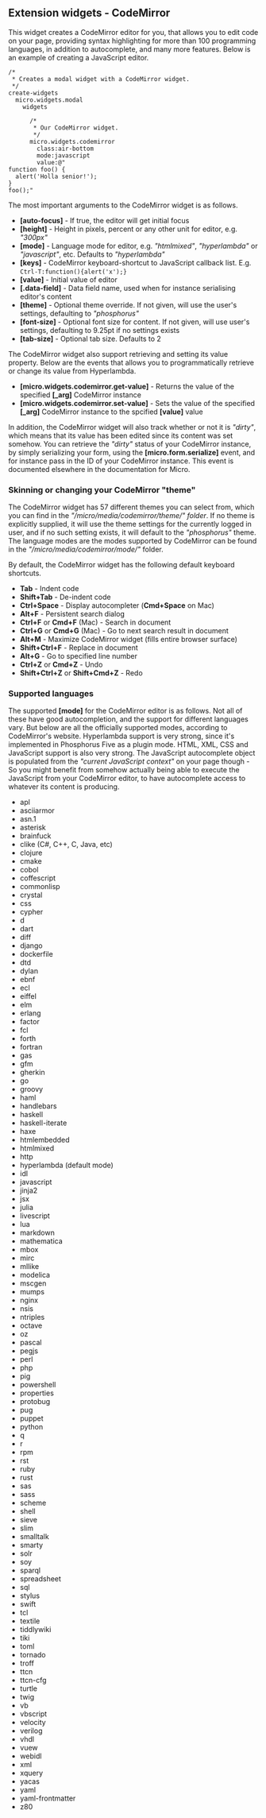 ## Extension widgets - CodeMirror

This widget creates a CodeMirror editor for you, that allows you to edit code on your page, providing syntax
highlighting for more than 100 programming languages, in addition to autocomplete, and many more features.
Below is an example of creating a JavaScript editor.

```hyperlambda-snippet
/*
 * Creates a modal widget with a CodeMirror widget.
 */
create-widgets
  micro.widgets.modal
    widgets

      /*
       * Our CodeMirror widget.
       */
      micro.widgets.codemirror
        class:air-bottom
        mode:javascript
        value:@"
function foo() {
  alert('Holla senior!');
}
foo();"
```

The most important arguments to the CodeMirror widget is as follows.

* __[auto-focus]__ - If true, the editor will get initial focus
* __[height]__ - Height in pixels, percent or any other unit for editor, e.g. _"300px"_
* __[mode]__ - Language mode for editor, e.g. _"htmlmixed"_, _"hyperlambda"_ or _"javascript"_, etc. Defaults to _"hyperlambda"_
* __[keys]__ - CodeMirror keyboard-shortcut to JavaScript callback list. E.g. `Ctrl-T:function(){alert('x');}`
* __[value]__ - Initial value of editor
* __[.data-field]__ - Data field name, used when for instance serialising editor's content
* __[theme]__ - Optional theme override. If not given, will use the user's settings, defaulting to _"phosphorus"_
* __[font-size]__ - Optional font size for content. If not given, will use user's settings, defaulting to 9.25pt if no settings exists
* __[tab-size]__ - Optional tab size. Defaults to 2

The CodeMirror widget also support retrieving and setting its value property. Below are the events that allows you
to programmatically retrieve or change its value from Hyperlambda.

* __[micro.widgets.codemirror.get-value]__ - Returns the value of the specified __[\_arg]__ CodeMirror instance
* __[micro.widgets.codemirror.set-value]__ - Sets the value of the specified __[\_arg]__ CodeMirror instance to the spcified __[value]__ value

In addition, the CodeMirror widget will also track whether or not it is _"dirty"_, which means that its value has
been edited since its content was set somehow. You can retrieve the _"dirty"_ status of your CodeMirror instance,
by simply serializing your form, using the **[micro.form.serialize]** event, and for instance pass in the ID
of your CodeMirror instance. This event is documented elsewhere in the documentation for Micro.

### Skinning or changing your CodeMirror "theme"

The CodeMirror widget has 57 different themes you can select from, which you can find in the
_"/micro/media/codemirror/theme/" folder_. If no theme is explicitly supplied, it will use the theme
settings for the currently logged in user, and if no such setting exists, it will default to the
_"phosphorus"_ theme. The language modes are the modes supported by CodeMirror can be found in the
_"/micro/media/codemirror/mode/"_ folder.

By default, the CodeMirror widget has the following default keyboard shortcuts.

* __Tab__ - Indent code
* __Shift+Tab__ - De-indent code
* __Ctrl+Space__ - Display autocompleter (__Cmd+Space__ on Mac)
* __Alt+F__ - Persistent search dialog
* __Ctrl+F__ or __Cmd+F__ (Mac) - Search in document
* __Ctrl+G__ or __Cmd+G__ (Mac) - Go to next search result in document
* __Alt+M__ - Maximize CodeMirror widget (fills entire browser surface)
* __Shift+Ctrl+F__ - Replace in document
* __Alt+G__ - Go to specified line number
* __Ctrl+Z__ or __Cmd+Z__ - Undo
* __Shift+Ctrl+Z__ or __Shift+Cmd+Z__ - Redo

### Supported languages

The supported **[mode]** for the CodeMirror editor is as follows. Not all of these have good autocompletion,
and the support for different languages vary. But below are all the officially supported modes, according
to CodeMirror's website. Hyperlambda support is very strong, since it's implemented in Phosphorus Five
as a plugin mode. HTML, XML, CSS and JavaScript support is also very strong. The JavaScript autocomplete
object is populated from the _"current JavaScript context"_ on your page though - So you might benefit from
somehow actually being able to execute the JavaScript from your CodeMirror editor, to have autocomplete
access to whatever its content is producing.

* apl
* asciiarmor
* asn.1
* asterisk
* brainfuck
* clike (C#, C++, C, Java, etc)
* clojure
* cmake
* cobol
* coffescript
* commonlisp
* crystal
* css
* cypher
* d
* dart
* diff
* django
* dockerfile
* dtd
* dylan
* ebnf
* ecl
* eiffel
* elm
* erlang
* factor
* fcl
* forth
* fortran
* gas
* gfm
* gherkin
* go
* groovy
* haml
* handlebars
* haskell
* haskell-iterate
* haxe
* htmlembedded
* htmlmixed
* http
* hyperlambda (default mode)
* idl
* javascript
* jinja2
* jsx
* julia
* livescript
* lua
* markdown
* mathematica
* mbox
* mirc
* mllike
* modelica
* mscgen
* mumps
* nginx
* nsis
* ntriples
* octave
* oz
* pascal
* pegjs
* perl
* php
* pig
* powershell
* properties
* protobug
* pug
* puppet
* python
* q
* r
* rpm
* rst
* ruby
* rust
* sas
* sass
* scheme
* shell
* sieve
* slim
* smalltalk
* smarty
* solr
* soy
* sparql
* spreadsheet
* sql
* stylus
* swift
* tcl
* textile
* tiddlywiki
* tiki
* toml
* tornado
* troff
* ttcn
* ttcn-cfg
* turtle
* twig
* vb
* vbscript
* velocity
* verilog
* vhdl
* vuew
* webidl
* xml
* xquery
* yacas
* yaml
* yaml-frontmatter
* z80
